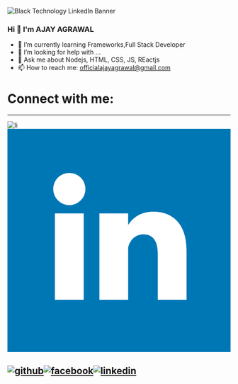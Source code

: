 
![Black Technology LinkedIn Banner](https://github.com/shyam728/shyam728/assets/116745835/734dddcf-8c4b-4d5a-b475-c0527362fb5c)



### Hi 👋 I'm AJAY AGRAWAL




- 🌱 I’m currently learning Frameworks,Full Stack Developer
- 🤔 I’m looking for help with ...
- 💬 Ask me about Nodejs, HTML, CSS, JS, REactjs
- 📫 How to reach me: officialajayagrawal@gmail.com




# Connect with me:
---
![li](https://github.com/shyam728/shyam728/assets/116745835/1c1556df-9bf1-4167-8207-64b5eb6ba81d)<svg xmlns="http://www.w3.org/2000/svg"
aria-label="LinkedIn" role="img"
viewBox="0 0 512 512"
fill="#fff"><rect
width="512" height="512"
fill="#0077b5"/><circle cx="142" cy="138" r="37"/><path stroke="#fff" stroke-width="66" d="M244 194v198M142 194v198"/><path d="M276 282c0-20 13-40 36-40 24 0 33 18 33 45v105h66V279c0-61-32-89-76-89-34 0-51 19-59 32"/></svg>



[![github](https://cloud.githubusercontent.com/assets/17016297/18839843/0e06a67a-83d2-11e6-993a-b35a182500e0.png)][1][![facebook](https://cloud.githubusercontent.com/assets/17016297/18839836/0a06deb4-83d2-11e6-8078-1d0974af0f63.png)][2][![linkedin](https://github.com/shyam728/shyam728/assets/116745835/0ce50444-8817-4c46-b80b-999297e5fde7)][3]
---


[1]: http://www.github.com/your_contact_info
[2]: https://www.linkedin.com/in/ajay-agrawal-/
[3]: https://www.linkedin.com/in/ajay-agrawal-/

